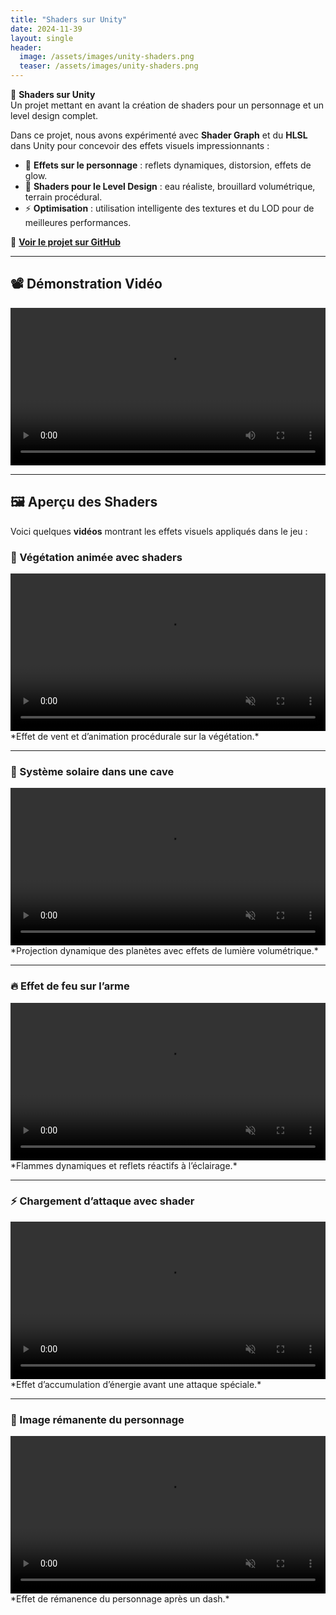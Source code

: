 ```yaml
---
title: "Shaders sur Unity"
date: 2024-11-39
layout: single
header:
  image: /assets/images/unity-shaders.png
  teaser: /assets/images/unity-shaders.png
---
```


🎨 **Shaders sur Unity**  
Un projet mettant en avant la création de shaders pour un personnage et un level design complet.

Dans ce projet, nous avons expérimenté avec **Shader Graph** et du **HLSL** dans Unity pour concevoir des effets visuels impressionnants :  
- 🌟 **Effets sur le personnage** : reflets dynamiques, distorsion, effets de glow.  
- 🏰 **Shaders pour le Level Design** : eau réaliste, brouillard volumétrique, terrain procédural.  
- ⚡ **Optimisation** : utilisation intelligente des textures et du LOD pour de meilleures performances.

🔗 **[Voir le projet sur GitHub](https://github.com/Quest-Education-Group/lyo-t3-gamegear-p5-08)**  

---

## 📽️ Démonstration Vidéo  

<video controls width="100%">
  <source src="/assets/videos/unity-shaders-demo.mp4" type="video/mp4">
  Votre navigateur ne supporte pas la vidéo.
</video>

---

## 🖼️ Aperçu des Shaders  

Voici quelques **vidéos** montrant les effets visuels appliqués dans le jeu :

### 🌿 Végétation animée avec shaders  
<video autoplay loop muted playsinline width="100%">
  <source src="/assets/videos/unity-shader-vegetation.mp4" type="video/mp4">
  Votre navigateur ne supporte pas la vidéo.
</video>
*Effet de vent et d’animation procédurale sur la végétation.*  

---

### 🌌 Système solaire dans une cave  
<video autoplay loop muted playsinline width="100%">
  <source src="/assets/videos/unity-shader-solar-system.mp4" type="video/mp4">
  Votre navigateur ne supporte pas la vidéo.
</video>
*Projection dynamique des planètes avec effets de lumière volumétrique.*  

---

### 🔥 Effet de feu sur l’arme  
<video autoplay loop muted playsinline width="100%">
  <source src="/assets/videos/unity-shader-fire-weapon.mp4" type="video/mp4">
  Votre navigateur ne supporte pas la vidéo.
</video>
*Flammes dynamiques et reflets réactifs à l’éclairage.*  

---

### ⚡ Chargement d’attaque avec shader  
<video autoplay loop muted playsinline width="100%">
  <source src="/assets/videos/unity-shader-charge-attack.mp4" type="video/mp4">
  Votre navigateur ne supporte pas la vidéo.
</video>
*Effet d’accumulation d’énergie avant une attaque spéciale.*  

---

### 👤 Image rémanente du personnage  
<video autoplay loop muted playsinline width="100%">
  <source src="/assets/videos/unity-shader-ghosting.mp4" type="video/mp4">
  Votre navigateur ne supporte pas la vidéo.
</video>
*Effet de rémanence du personnage après un dash.*  
